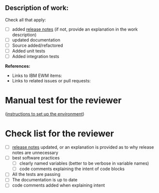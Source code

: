 ## Description of work:

Check all that apply:
- [ ] added [release notes](https://reflectivity-ui.readthedocs.io/en/latest/releasenotes/index.html)
(if not, provide an explanation in the work description)
- [ ] updated documentation
- [ ] Source added/refactored
- [ ] Added unit tests
- [ ] Added integration tests

**References:**
- Links to IBM EWM items:
- Links to related issues or pull requests:


# Manual test for the reviewer
([instructions to set up the environment](https://reflectivity-ui.readthedocs.io/en/latest/developer/environment.html))

# Check list for the reviewer
- [ ] [release notes](https://reflectivity-ui.readthedocs.io/en/latest/releasenotes/index.html) updated,
or an explanation is provided as to why release notes are unnecessary
- [ ] best software practices
    + [ ] clearly named variables (better to be verbose in variable names)
    + [ ] code comments explaining the intent of code blocks
- [ ] All the tests are passing
- [ ] The documentation is up to date
- [ ] code comments added when explaining intent
